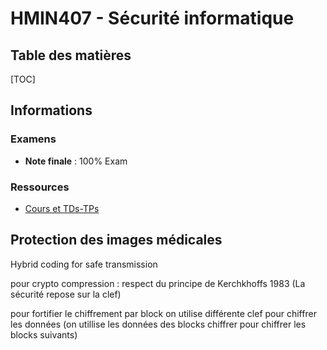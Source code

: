 # HMIN407 - Sécurité informatique

## Table des matières

[TOC]

## Informations

### Examens

- **Note finale** : 100% Exam

### Ressources

- [Cours et TDs-TPs](http://www.lirmm.fr/~wpuech/enseignement/master_informatique/HMIN407_Securite_Informatique/)

## Protection des images médicales





Hybrid coding for safe transmission

pour crypto compression : respect du principe de Kerchkhoffs 1983 (La sécurité repose sur la clef)





pour fortifier le chiffrement par block on utilise différente clef pour chiffrer les données (on utillise les données des blocks chiffrer pour chiffrer les blocks suivants)